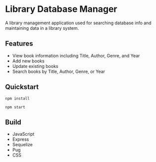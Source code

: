 # Library Database Manager

A library management application used for searching database info and maintaining data in a library system.

## Features

- View book information including Title, Author, Genre, and Year
- Add new books
- Update existing books
- Search books by Title, Author, Genre, or Year

## Quickstart

```
npm install

npm start
```

## Build

- JavaScript
- Express
- Sequelize
- Pug
- CSS
